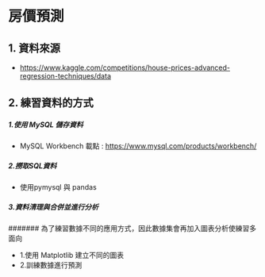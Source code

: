 # 房價預測
## 1. 資料來源
* https://www.kaggle.com/competitions/house-prices-advanced-regression-techniques/data

## 2. 練習資料的方式
##### 1.使用 MySQL 儲存資料
* MySQL Workbench 載點 : https://www.mysql.com/products/workbench/

##### 2.撈取SQL資料
* 使用pymysql 與 pandas

##### 3.資料清理與合併並進行分析
####### 為了練習數據不同的應用方式，因此數據集會再加入圖表分析使練習多面向
* 1.使用 Matplotlib 建立不同的圖表
* 2.訓練數據進行預測
